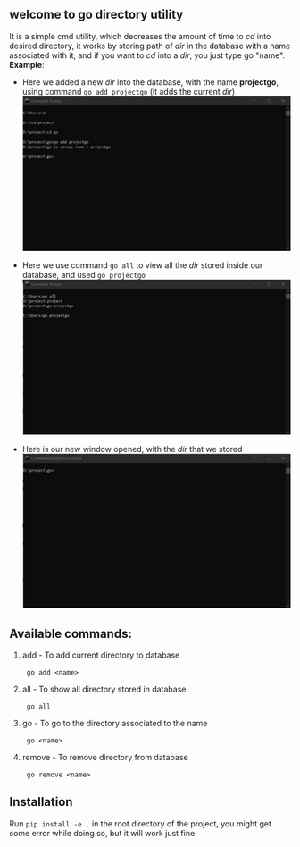 
## **welcome to go directory utility**

It is a simple cmd utility, which decreases the amount of time to *cd* into desired directory, it works by storing path of *dir* in the database with a name associated with it, and if you want to *cd* into a *dir*, you just type go "name".
**Example**:
- Here we added a new *dir* into the database, with the name **projectgo**, using command `go add projectgo` (it adds the current *dir*)
![Here we added a new dir into the database](https://raw.githubusercontent.com/nishchay17/nishchay17.github.io/master/go/go1.jpg)

 - Here we  use command `go all` to view all the *dir* stored inside our database, and used `go projectgo`
 ![Here we  use command go all to view all the dir stored inside our database](https://raw.githubusercontent.com/nishchay17/nishchay17.github.io/master/go/go2.jpg)
 
 - Here is our new window opened, with the *dir* that we stored
 ![enter image description here](https://raw.githubusercontent.com/nishchay17/nishchay17.github.io/master/go/go3.jpg)
## Available commands:

 1. add - To add current directory to database

		 go add <name>

2. all - To show all directory stored in database

		go all

3. go - To go to the directory associated to the name

		go <name>

4. remove - To remove directory from database

		go remove <name>

## Installation 
Run  `pip install -e .` in the root directory of the project, you might get some error
while doing so, but it will work just fine.
